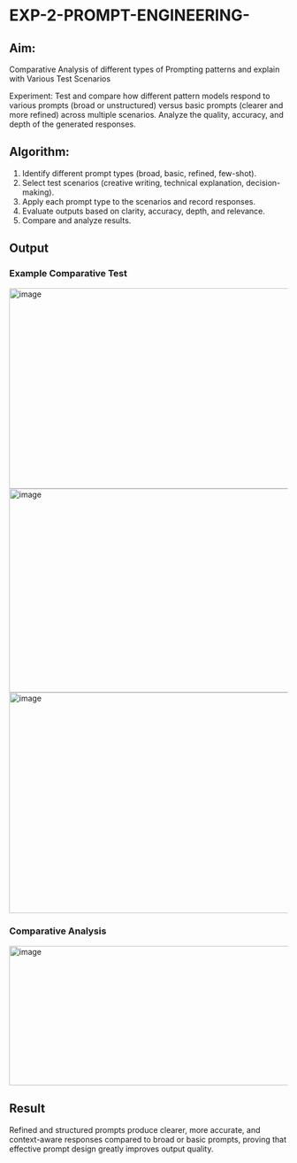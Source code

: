 # EXP-2-PROMPT-ENGINEERING-

## Aim: 
Comparative Analysis of different types of Prompting patterns and explain with Various Test Scenarios

Experiment:
Test and compare how different pattern models respond to various prompts (broad or unstructured) versus basic prompts (clearer and more refined) across multiple scenarios. 
Analyze the quality, accuracy, and depth of the generated responses.


## Algorithm:
1. Identify different prompt types (broad, basic, refined, few-shot).
2. Select test scenarios (creative writing, technical explanation, decision-making).
3. Apply each prompt type to the scenarios and record responses.
4. Evaluate outputs based on clarity, accuracy, depth, and relevance.
5. Compare and analyze results.
## Output
### Example Comparative Test
<img width="963" height="362" alt="image" src="https://github.com/user-attachments/assets/d845d5ee-5b98-4eac-9dbc-1596db574555" />

<img width="980" height="368" alt="image" src="https://github.com/user-attachments/assets/15d658f8-7553-4c8b-a3f5-c33395d21434" />
<img width="949" height="399" alt="image" src="https://github.com/user-attachments/assets/effde989-4422-4814-80a6-2cddd38201a3" />

### Comparative Analysis
<img width="950" height="252" alt="image" src="https://github.com/user-attachments/assets/d7d4767b-5777-4199-9dde-d24e6c555650" />

## Result
Refined and structured prompts produce clearer, more accurate, and context-aware responses compared to broad or basic prompts, proving that effective prompt design greatly improves output quality.

